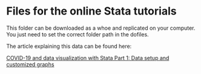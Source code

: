 # Files for the online Stata tutorials
This folder can be downloaded as a whoe and replicated on your computer. You just need to set the correct folder path in the dofiles.

The article explaining this data can be found here:

[COVID-19 and data visualization with Stata Part 1: Data setup and customized graphs](https://medium.com/@asjadnaqvi/covid-19-data-visualization-with-stata-part-1-an-introduction-to-data-setup-and-customized-6b879a1e8647)
